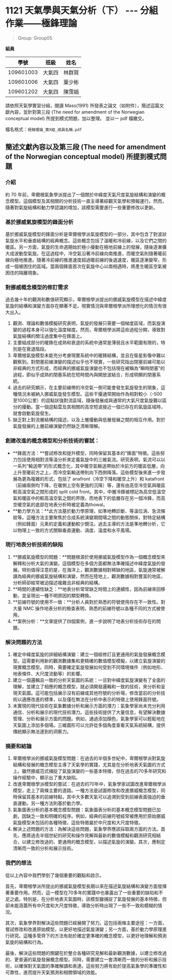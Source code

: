 # 1121 天氣學與天氣分析（下） --- 分組作業——極鋒理論

> Group: Group05

**組員**

| 學號 | 班級 | 姓名 |
| :---: | :---: | :---: | 
| 109601003 | 大氣四 | 林群賀 |
| 109601006 | 大氣四 | 葉少彬 |
| 109601202 | 大氣四 | 陳霈娟 |

請依照天氣學實習分組，閱讀 Mass(1991) 所發表之論文（如附件），簡述這篇文獻內容，並針對第三段 (The need for amendment of the Norwegian conceptual model) 所提到模式問題，加以整理。 並以一 pdf 檔繳交。
 
檔名格式：`極鋒理論_第X組_成員名稱.pdf`


## 簡述文獻內容以及第三段 (The need for amendment of the Norwegian conceptual model) 所提到模式問題

### 介紹
約 70 年前，卑爾根氣象學派提出了一個關於中緯度天氣尺度氣旋結構和演變的概念模型。這個模型及其相關的分析技術一直主導著綜觀天氣學和預報運行。然而，隨著對氣旋結構和動力學認識的增加，該模型需要進行一些重要修改以更新。

### 基於挪威氣旋模型的鋒面分析
基於挪威氣旋模型的鋒面分析是卑爾根學派氣旋模型的一部分，其中包含了對波狀氣旋水平和垂直結構的經典概念。這些概念包括了溫暖和冷前線，以及它們之間的暖區。另一方面，氣旋的生命週期始於極小擾動在極地前線上的發展，隨後逐漸擴大成波動型氣旋。在這過程中，冷空氣沿著冷前線向南推進，而暖空氣則隨著暖前線向極地推進。隨著冷前線的推進速度超過暖前線的後退速度，暖區逐漸變窄，形成一個被困住的區域。當兩個鋒面首次在氣旋中心以南相遇時，將產生暖區空氣被困住的隔離現象。

### 對挪威概念模型的修訂需求

過去幾十年的觀測和數值研究顯示，卑爾根學派提出的挪威氣旋模型在描述中緯度氣旋的結構和演變方面存在顯著不足。現實情況與卑爾根學派所理想化的情況有很大出入。

1. 觀測、理論和數值模擬研究表明，氣旋的發展只需要一個梯度區域，而氣旋演變的過程本身可以強化溫度梯度。然而，卑爾根學派將這些過程分開，導致對氣旋結構的關注過度集中在鋒面上。
2. 主要組成部分的暖鋒在成熟和衰退的系統中通常是薄弱且水平範圍有限的，特別是在衰退階段。
3. 卑爾根氣旋模型未能充分考慮現實系統中的暖鋒結構，並且在衛星影像中難以觀察到。對閉塞前線演變的描述似乎也不現實，一些研究指出閉塞前線可能以非經典的方式形成，而經典的挪威氣旋演變也不包括現在被稱為“瞬時閉塞”的過程，即似乎成熟的閉塞系統在短時間內與開放波結合，形成明顯的閉塞系統。
4. 過去的研究顯示，在主要前線帶的冷空氣一側可能會發生氣旋發生的現象，這種情況未被納入挪威氣旋發生模型。這些干擾通常開始作為相對較小（-500至1000公里）的逗點狀強對流區域，隨後發展成與通常的大氣尺度氣旋難以區分的擾動。當一個逗點雲及其相關的高空短波接近一個已存在的氣旋區域時，就會啟動氣旋發生。
5. 缺乏對上對流層結構的描述，以及上層擾動與低層發展之間的相互作用。對於氣旋發展的上層前線演變仍然缺乏清晰理解。


### 創建改進的概念模型和分析技術的嘗試：

- **鋒面方法：**嘗試修改和提升模型，同時保留其基本的“鋒面”特徵。這些努力包括使用相對流等溫分析來定義氣旋中的三維氣流。研究表明，氣流可以以一系列“輸送帶”的形式概念化，其中暖空氣輸送帶始於冷前方的暖區低層，向上升至暖前方之上，而冷空氣輸送帶則向下西側降落。這些模型後來進一步發展為更為複雜的形式，包括了 anafront（冷空下降和暖空上升）和 katafront（前線兩側均下降，在暖側上空有更強的沉降）等，還有由高空冷空氣與暖區較高溫空氣之間形成的 split cold front。其中，中層冷鋒被標記為高空低溫空氣和暖區中的較高溫空氣之間的界限，而地表下的低層存在另一個冷鋒，而高空暖空氣的底部在地表分析時被定義為thowal。
- **動力學方法：**此方法基於動力學原理，如準地轉診斷、等溫位涡、急流條紋等。這種方法主要聚焦於合成系統演變期間場之間的動態關係，對特定結構（例如鋒面）元素的定義和運動較少關注。過去主導的方法是準地轉分析，它以物理上一致的方式關聯垂直運動、渦度、溫度和水平風場。


### 現行地表分析技術的缺陷

1. **挪威氣旋模型的問題：**問題根源於使用挪威氣旋模型作為一個概念模型來解釋和分析大氣的演變。這個模型在多個方面都無法準確描述中緯度氣旋的發展。特別值得注意的是，在海洋上，觀測數據相對稀缺的地區，氣旋通常被解讀為經典的挪威氣旋結構和演變，然而在陸地上，觀測數據相對豐富的地區，分析師卻經常被迫描述複雜且非經典的結構。
2. **時間的連續性缺乏：**地表分析常常缺乏時間上的連續性，因為前線來回移動，並呈現出一種不明原因的類型轉換。
3. **前線符號的使用不一致：**分析人員對於熟悉的符號使用存在不一致性。對大量 NMC 操作地表分析的檢查表明，熟悉的前線符號以各種不同的方式被使用。
4. **案例分析：**文章提供了四個案例，進一步說明了地表分析技術存在的問題。


### 解決問題的方法

1. 確定中緯度氣旋的詳細結構演變：建立一個經修訂且更通用的氣旋發展概念模型。這需要利用新的觀測數據集和更精確的數值模型模擬，以建立氣旋演變的現實概念模型。同時，需要確定氣旋發展如何受到不同環境條件（例如地形、地表條件、大尺度流動等）的影響。
2. 建立一個邏輯且一致的分析天氣圖的系統：一旦對中緯度氣旋演變有了全面的理解，並建立了相應的概念模型，就必須開發邏輯和一致的技術，來分析和呈現天氣圖。這可能包括展示沒有前線或其他符號的分析場，修改當前的分析技術以適應改進的標準，以及僅在無法在分析中表示的特徵上使用鋒面符號。
3. 未實現的現代技術在氣象數據分析和展示方面的潛力：氣象學家尚未充分利用通信、分析和展示的現代技術潛力。這些技術提供了大量信息，有望解決數據管理、分析和展示方面的問題。例如，通過添加顏色，氣象學家可以輕鬆地在天氣圖上添加多個場。三維圖形可以允許從多個角度查看天氣系統結構，提供傳統顯示無法達到的洞察力。

### 摘要和結論

1. 卑爾根學派的挪威氣旋模型問題：在過去的半個多世紀中，卑爾根學派對氣旋結構和發展的概念模型主導了天氣學的實踐，尤其是在分析地表天氣圖的方式上。雖然挪威范式捕捉了氣旋演變的一些基本特徵，但在過去的70多年研究和操作經驗中，顯示出了重大缺陷。
2. 改進卑爾根學派模型的嘗試：在過去的70年中，氣象學家試圖改進卑爾根學派模型，走上了兩條主要的道路。一種方法是試圖修改和改進挪威概念模型，同時保留其基本的前線特點，其中大多數天氣可以追溯到受到前線表面強迫的垂直運動。另一種方法則基於動力學。
3. 氣象圖表分析的基本概念模型問題：氣象圖表分析的基本概念模型問題已加劇，因缺乏一致和明確的程序。例如，經典的前線符號經常被應用於原始挪威氣旋模型未包括的各種特徵，這些特徵屬於中尺度和大尺度特徵。
4. 解決上述問題的方法：為解決這些問題，氣象學界應該採取兩方面的方法。首先，應將過去半個世紀的研究和操作見解與最新的數值模擬和觀測研究相結合，以建立修改過的、更通用的概念模型，以描述氣旋的演變。其次，應制定清晰而一致的分析和展示技術。

### 我們的想法

從以上內容中我們學到了幾個重要的觀點和啟示。

首先，卑爾根學派所提出的挪威氣旋模型長期以來在描述氣旋結構和演變方面發揮著重要作用。然而，這一模型在70多年的實踐中也暴露出了一些重要的缺陷和不足之處。特別是，在分析地表天氣圖時，該模型雖捕捉了氣旋發展的基本特徵，但卻未能涵蓋所有中尺度和大尺度特徵，導致分析時出現了一些不一致和模糊的情況。

其次，氣象學界對解決這些問題已經展開了努力。這包括兩條主要途徑：一方面，嘗試修改和改進原始模型，以更好地描述氣旋演變；另一方面，基於動力學原理進行研究。這種多管齊下的方法有助於確定更準確的概念模型，以更好地理解和預測氣旋的結構和行為。

最後，解決這些問題的關鍵在於整合各種研究見解和最新觀測數據，以建立修改過的、更普遍的氣旋發展概念模型。同時，需要建立一套清晰而一致的分析和展示技術，以確保對天氣圖的準確解讀和表達。這些努力將有助於提高氣象學的準確性和可靠性，進而提升天氣預測和相關領域的效能。
